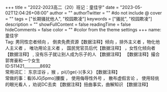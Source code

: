 +++
title = "2022-2023高二（20）班记：童佳宇"
date = "2023-05-02T12:04:26+08:00"
author = ""
authorTwitter = "" #do not include @
cover = ""
tags = ["长期骚扰他人", "校园欺凌"]
keywords = ["骚扰", "校园欺凌"]
description = ""
showFullContent = false
readingTime = false
hideComments = false
color = "" #color from the theme settings
+++
name: 童佳宇<br>
Tag: 男同性恋者倾向 ， 倒卖免费资源【数据注释】<!---黄片--->倾向 ，排外主义者 ，物化他人主义者 ， 唯功用论主义者 ， 国民党官员后代【数据注释】<!---因此他憎恨先祖为什么不带上后代一起---> ，女性化倾向者【数据注释】<!-- 阴柔的话语--> , 没有乐子就让别人成为乐子的人 【数据注释】<!--- 利好小集体主义者 ---> 【数据注释】<!--台独分子-->撮合郭育豪和一个女生<!--初中同学--><br>
ID:511421________8692<br>
常用词汇： 东京涩谷 ，猴 ，pi(/)ge(-){多义} 【数据注释】<!--银色衣架--><br>
常做的事：看[6JGj5pmo]腰腹 ， 使用侮辱性外号 ， 散布虚假言论 ， 使用轻佻的眼光看人 ，劝说DC去卖 【数据注释】<!---yin--->扭曲事实，曲解知识
【数据注释】<!--- 外表：黑框眼睛 较瘦 群星玩家 钢铁雄心4玩家（经常使用常凯申开局） 成绩好 虚假的道歉 会说几句常见日语{梗类}---><br>